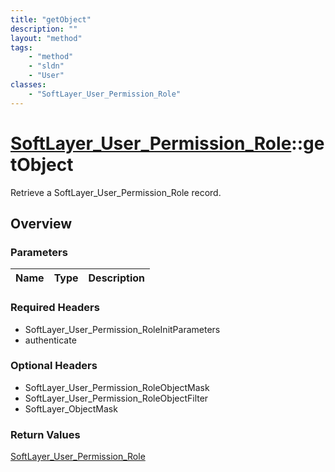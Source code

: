 ```yaml
---
title: "getObject"
description: ""
layout: "method"
tags:
    - "method"
    - "sldn"
    - "User"
classes:
    - "SoftLayer_User_Permission_Role"
---
```

# [SoftLayer_User_Permission_Role](/reference/services/SoftLayer_User_Permission_Role)::getObject

Retrieve a SoftLayer_User_Permission_Role record.


## Overview 


### Parameters 
|Name | Type | Description |
| --- | --- | --- |


### Required Headers
* SoftLayer_User_Permission_RoleInitParameters
* authenticate

### Optional Headers
* SoftLayer_User_Permission_RoleObjectMask
* SoftLayer_User_Permission_RoleObjectFilter
* SoftLayer_ObjectMask

### Return Values
<a href='/reference/datatypes/SoftLayer_User_Permission_Role'>SoftLayer_User_Permission_Role </a>

